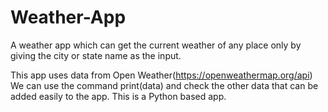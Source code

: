 # Weather-App
A weather app which can get the current weather of any place only by giving the city or state name as the input.

This app uses data from Open Weather(https://openweathermap.org/api)
We can use the command print(data) and check the other data that can be added easily to the app.
This is a Python based app.

